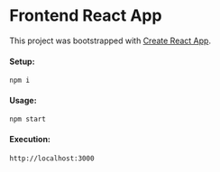 # Frontend React App

This project was bootstrapped with [Create React App](https://github.com/facebook/create-react-app).

#### Setup:

    npm i

#### Usage:

    npm start

#### Execution:

    http://localhost:3000
